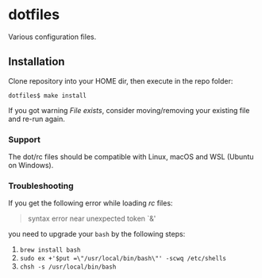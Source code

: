 # dotfiles

Various configuration files.

## Installation

Clone repository into your HOME dir, then execute in the repo folder:

```console
dotfiles$ make install
```

If you got warning *File exists*,
consider moving/removing your existing file and re-run again.

### Support

The dot/rc files should be compatible
with Linux, macOS and WSL (Ubuntu on Windows).

### Troubleshooting

If you get the following error while loading *rc* files:

> syntax error near unexpected token `&'

you need to upgrade your `bash` by the following steps:

1. `brew install bash`
1. `sudo ex +'$put =\"/usr/local/bin/bash\"' -scwq /etc/shells`
1. `chsh -s /usr/local/bin/bash`
